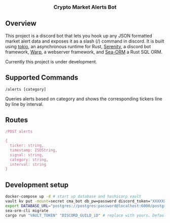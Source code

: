 <h3 align="center">
	Crypto Market Alerts Bot
</h3>
<!-- 
<p align="center">
	<a href="https://demo.thelounge.chat/"><img
		alt="#thelounge IRC channel on Libera.Chat"
		src="https://img.shields.io/badge/Libera.Chat-%23thelounge-415364.svg?colorA=ff9e18"></a>
	<a href="https://yarn.pm/thelounge"><img
		alt="npm version"
		src="https://img.shields.io/npm/v/thelounge.svg?colorA=333a41&maxAge=3600"></a>
	<a href="https://github.com/thelounge/thelounge/actions"><img
		alt="Build Status"
		src="https://github.com/thelounge/thelounge/workflows/Build/badge.svg"></a>
</p> -->

<!-- <p align="center">
	<img src="https://raw.githubusercontent.com/thelounge/thelounge.github.io/master/img/thelounge-screenshot.png" width="550">
</p>
 -->
## Overview

This project is a discord bot that lets you hook up any JSON formatted market alert data and exposes it as a slash (/) command in discord. It is built using [tokio](https://tokio.rs/), an asynchronous runtime for Rust, [Serenity](https://github.com/serenity-rs/serenity), a discord bot framework, [Warp](https://github.com/seanmonstar/warp), a webserver framework, and [Sea-ORM](https://www.sea-ql.org/SeaORM/) a Rust SQL ORM.

Currently this project is under development.

## Supported Commands

`/alerts [category]`

Queries alerts based on category and shows the corresponding tickers line by line by interval.

## Routes

```ts
/POST alerts

{
  ticker: string,
  timestamp: ISOString,
  signal: string,
  category: string,
  interval: string
}
```

## Development setup

```sh
docker-compose up -d # start up database and hashicorp vault
vault kv put -mount=secret cma_bot db_pw=password discord_token="XXXXXXXXXX" # replace with your discord token
export DATABASE_URL="postgres://postgres:password@localhost:6000/postgres"
sea-orm-cli migrate
cargo run "VAULT_TOKEN" "DISCORD_GUILD_iD" # replace with yours. Default vault token can be found in settings/docker-compose
```
